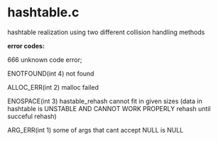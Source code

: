 # hashtable.c
hashtable realization using two different collision handling methods

**error codes:**

   666 unknown code error;
   
   ENOTFOUND(int 4) not found

   ALLOC_ERR(int 2) malloc failed

   ENOSPACE(int 3) hastable_rehash cannot fit in given sizes (data in hashtable is UNSTABLE AND CANNOT WORK PROPERLY rehash until succeful rehash)

   ARG_ERR(int 1)  some of args that cant accept NULL is NULL
 
